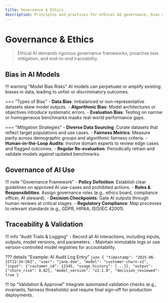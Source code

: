 ```yaml
---
title: Governance & Ethics
description: Principles and practices for ethical AI governance, bias mitigation, traceability, and validation.
---
```


# Governance & Ethics

> Ethical AI demands rigorous governance frameworks, proactive bias mitigation, and end-to-end traceability.

## Bias in AI Models

!!! warning "Model Bias Risks"
    AI models can perpetuate or amplify existing biases in data, leading to unfair or discriminatory outcomes.

=== "Types of Bias"
    - **Data Bias**: Imbalanced or non-representative datasets skew model outputs.
    - **Algorithmic Bias**: Model architectures or objectives introduce systematic errors.
    - **Evaluation Bias**: Testing on narrow or homogeneous benchmarks masks real-world performance gaps.

=== "Mitigation Strategies"
    - **Diverse Data Sourcing**: Curate datasets that reflect target populations and use cases.
    - **Fairness Metrics**: Measure parity across demographic groups and algorithmic fairness criteria.
    - **Human-in-the-Loop Audits**: Involve domain experts to review edge cases and flagged outcomes.
    - **Regular Re-evaluation**: Periodically retrain and validate models against updated benchmarks.

## Governance of AI Use

!!! note "Governance Framework"
    - **Policy Definition**: Establish clear guidelines on approved AI use-cases and prohibited actions.
    - **Roles & Responsibilities**: Assign governance roles (e.g., ethics board, compliance officer, AI steward).
    - **Decision Checkpoints**: Gate AI outputs through human reviews at critical stages.
    - **Regulatory Compliance**: Map processes to relevant standards (e.g., GDPR, HIPAA, ISO/IEC 42001).

## Traceability & Validation

!!! info "Audit Trails & Logging"
    - Record all AI interactions, including inputs, outputs, model versions, and parameters.
    - Maintain immutable logs or use version-controlled model registries for accountability.

??? details "Example: AI Audit Log Entry"
    ```json
    {
        "timestamp": "2025-06-15T12:34:56Z",
        "user": "jane.doe",
        "model": "customer-churn-v2",
        "input": {"customer_id": 12345, "usage_history": [...]},
        "output": {"churn_risk": 0.82},
        "model_version": "v2.1.0",
        "decision_reviewed": true
    }
    ```

!!! tip "Validation & Approval"
    Integrate automated validation checks (e.g., invariants, fairness thresholds) and require final sign-off for production deployments.